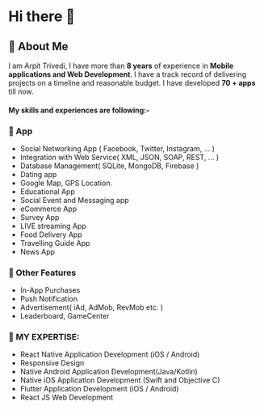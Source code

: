 # Hi there 👋

## 🚀 About Me
<p>
   I am  Arpit Trivedi, I have more than <b>8 years</b> of experience in <b>Mobile applications and Web Development</b>. I have a track record of delivering projects on a timeline and reasonable budget. I have developed <b> 70 + apps </b> till now.


   
   #### My skills and experiences are following:-

  ### 🚀 App
  
   - Social Networking App ( Facebook, Twitter, Instagram, ... )
   - Integration with Web Service( XML, JSON, SOAP, REST, ... )
   - Database Management( SQLite, MongoDB, Firebase )
   - Dating app
   - Google Map, GPS Location.
   - Educational App
   - Social Event and Messaging app
   - eCommerce App
   - Survey App
   - LIVE streaming App
   - Food Delivery App
   - Travelling Guide App
   - News App
   
  
 ### 🚀 Other Features
   - In-App Purchases
   - Push Notification
   - Advertisement( iAd, AdMob, RevMob etc. )
   - Leaderboard, GameCenter

### 🚀 MY EXPERTISE:
   - React Native Application Development (iOS / Android)
   - Responsive Design
   - Native Android Application Development(Java/Kotlin)
   - Native iOS Application Development (Swift and Objective C)
   - Flutter Application Development (iOS / Android)
   - React JS Web Development
   

  
<!-- - 🔭 I’m currently working on ...
- 🌱 I’m currently learning ...
- 👯 I’m looking to collaborate on ...
- 🤔 I’m looking for help with ...
- 💬 Ask me about ...
- 📫 How to reach me: ...
- 😄 Pronouns: ...
- ⚡ Fun fact: ... -->

